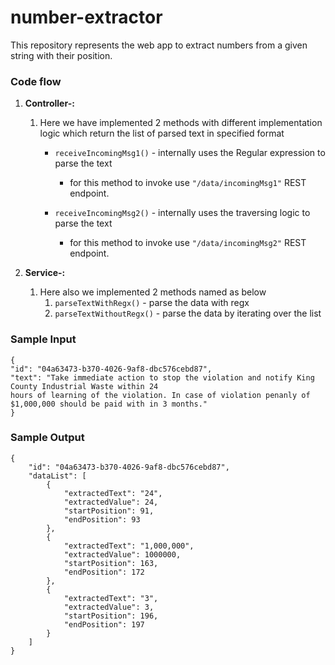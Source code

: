 # number-extractor

This repository represents the web app to extract numbers from a given string with their position.


### Code flow

1. **Controller-:**
   1. Here we have implemented 2 methods with different implementation logic which return the list of parsed text in specified format
      + `receiveIncomingMsg1()` - internally uses the Regular expression to parse the text
        * for this method to invoke use `"/data/incomingMsg1"` REST endpoint.
  
      + `receiveIncomingMsg2()` - internally uses the traversing logic to parse the text
        + for this method to invoke use `"/data/incomingMsg2"` REST endpoint.

2. **Service-:**
   1. Here also we implemented 2 methods named as below
      1. `parseTextWithRegx()` - parse the data with regx
      2. `parseTextWithoutRegx()` - parse the data by iterating over the list
      
### Sample Input

```
{
"id": "04a63473-b370-4026-9af8-dbc576cebd87",
"text": "Take immediate action to stop the violation and notify King County Industrial Waste within 24
hours of learning of the violation. In case of violation penanly of $1,000,000 should be paid with in 3 months."
}
```

### Sample Output

```
{
    "id": "04a63473-b370-4026-9af8-dbc576cebd87",
    "dataList": [
        {
            "extractedText": "24",
            "extractedValue": 24,
            "startPosition": 91,
            "endPosition": 93
        },
        {
            "extractedText": "1,000,000",
            "extractedValue": 1000000,
            "startPosition": 163,
            "endPosition": 172
        },
        {
            "extractedText": "3",
            "extractedValue": 3,
            "startPosition": 196,
            "endPosition": 197
        }
    ]
}
```